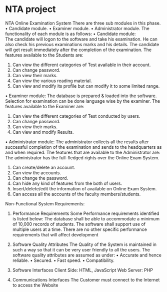 # NTA project
NTA Online Examination System
There are three sub modules in this phase.
•	Candidate module.
•	Examiner module.
•	Administrator module.
The functionality of each module is as follows:
•	Candidate  module:  
The candidate will logon to the software and take his examination. He can also check his previous examinations marks and his details. The candidate will get result immediately after the completion of the examination.
The features available to the Students are:
1.	Can view the different categories of Test available in their account.
2.	Can change password.
3.	Can view their marks.
4.	Can view the various reading material.
5.	Can  view  and  modify  its  profile  but  can  modify  it  to  some limited range.

•	Examiner  module: 
The database is prepared & loaded into the software.  Selection for examination can be done language wise by the examiner. 
The features available to the Examiner are:
1.	Can view the different categories of Test conducted by users.
2.	Can change password.
3.	Can view their marks.
4.	Can view and modify Results.

•	Administrator  module: 
The administrator collects all the results after successful completion of the examination and sends to the headquarters as and when required.
The features that are available to the Administrator are:
The administrator has the full-fledged rights over the Online Exam System.
1.	Can create/delete an account.
2.	Can view the accounts.
3.	Can change the password.
4.	Can hide any kind of features from the both of users.
5.	Insert/delete/edit the information of available on Online Exam System.
6.	Can access all the accounts of the faculty members/students.

Non-Functional System Requirements:
1.	Performance Requirements
Some Performance requirements identified is listed below: 
The database shall be able to accommodate a minimum of 
10,000 records of students. 
The software shall support use of multiple users at a time. 
There are no other specific performance requirements that will affect development
2.	Software Quality Attributes
The Quality of the System is maintained in such a way so that it can be very user friendly to all the users.
The software quality attributes are assumed as under:
•	Accurate and hence reliable.
•	Secured.
•	Fast speed.
•	Compatibility.

3.	Software Interfaces
Client Side: HTML, JavaScript
Web Server: PHP

4.	Communications Interfaces
The Customer must connect to the Internet to access the Website
